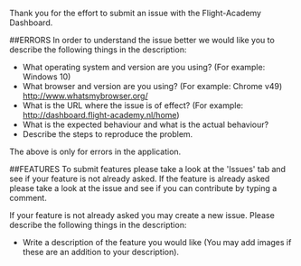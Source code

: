 Thank you for the effort to submit an issue with the Flight-Academy Dashboard.

##ERRORS
In order to understand the issue better we would like you to describe the following things in the description:
  * What operating system and version are you using? (For example: Windows 10)
  * What browser and version are you using? (For example: Chrome v49) http://www.whatsmybrowser.org/
  * What is the URL where the issue is of effect? (For example: http://dashboard.flight-academy.nl/home)
  * What is the expected behaviour and what is the actual behaviour?
  * Describe the steps to reproduce the problem.

The above is only for errors in the application.

##FEATURES
To submit features please take a look at the 'Issues' tab and see if your feature is not already asked.
If the feature is already asked please take a look at the issue and see if you can contribute by typing a comment.

If your feature is not already asked you may create a new issue. Please describe the following things in the description:
  * Write a description of the feature you would like (You may add images if these are an addition to your description).
